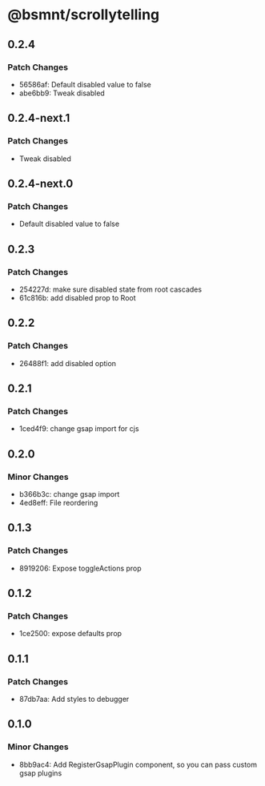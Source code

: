 # @bsmnt/scrollytelling

## 0.2.4

### Patch Changes

- 56586af: Default disabled value to false
- abe6bb9: Tweak disabled

## 0.2.4-next.1

### Patch Changes

- Tweak disabled

## 0.2.4-next.0

### Patch Changes

- Default disabled value to false

## 0.2.3

### Patch Changes

- 254227d: make sure disabled state from root cascades
- 61c816b: add disabled prop to Root

## 0.2.2

### Patch Changes

- 26488f1: add disabled option

## 0.2.1

### Patch Changes

- 1ced4f9: change gsap import for cjs

## 0.2.0

### Minor Changes

- b366b3c: change gsap import
- 4ed8eff: File reordering

## 0.1.3

### Patch Changes

- 8919206: Expose toggleActions prop

## 0.1.2

### Patch Changes

- 1ce2500: expose defaults prop

## 0.1.1

### Patch Changes

- 87db7aa: Add styles to debugger

## 0.1.0

### Minor Changes

- 8bb9ac4: Add RegisterGsapPlugin component, so you can pass custom gsap plugins
